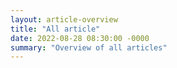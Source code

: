 ```yaml
---
layout: article-overview
title: "All article"
date: 2022-08-28 08:30:00 -0000
summary: "Overview of all articles"
---
```

